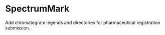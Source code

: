# SpectrumMark
Add chromatogram legends and directories for pharmaceutical registration submission.
